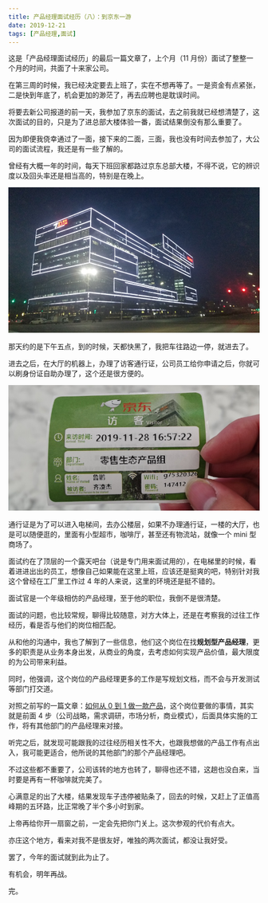 ```yaml
---
title: 产品经理面试经历（八）：到京东一游
date: 2019-12-21
tags: [产品经理,面试]
---
```


这是「产品经理面试经历」的最后一篇文章了，上个月（11 月份）面试了整整一个月的时间，共面了十来家公司。

在第三周的时候，我已经决定要去上班了，实在不想再等了。一是资金有点紧张，二是快到年底了，机会更加的渺茫了，再去应聘也是耽误时间。

将要去新公司报道的前一天，我参加了京东的面试，去之前我就已经想清楚了，这次面试的目的，只是为了进总部大楼体验一番，面试结果倒没有那么重要了。

因为即便我侥幸通过了一面，接下来的二面，三面，我也没有时间去参加了，大公司的面试流程，我还是有一些了解的。

曾经有大概一年的时间，每天下班回家都路过京东总部大楼，不得不说，它的辨识度以及回头率还是相当高的，特别是在晚上。

![](./_image/IMG_20180119_174555R.jpg)

那天约的是下午五点，到的时候，天都快黑了，我把车往路边一停，就进去了。

进去之后，在大厅的机器上，办理了访客通行证，公司员工给你申请之后，你就可以刷身份证自助办理了，这个还是很方便的。

![](./_image/IMG_20191128_165941.jpg)

通行证是为了可以进入电梯间，去办公楼层，如果不办理通行证，一楼的大厅，也是可以随便逛的，里面有小型超市，咖啡厅，甚至还有物流站，就像一个 mini 型商场了。

面试约在了顶层的一个露天吧台（说是专门用来面试用的），在电梯里的时候，看着进进出出的员工，想像自己如果能在这里上班，应该还是挺爽的吧，特别针对我这个曾经在工厂里工作过 4 年的人来说，这里的环境还是挺不错的。

面试官是一个年级相仿的产品经理，至于他的职位，我倒不是很清楚。

面试的问题，也比较常规，聊得比较随意，对方大体上，还是在考察我的过往工作经历，看是否与他们的岗位相匹配。

从和他的沟通中，我也了解到了一些信息，他们这个岗位在找**规划型产品经理**，更多的职责是从业务本身出发，从商业的角度，去考虑如何实现产品价值，最大限度的为公司带来利益。

同时，他强调，这个岗位的产品经理更多的工作是写规划文档，而不会与开发测试等部门打交道。

对照之前写的一篇文章：[如何从 0 到 1 做一款产品](./2019-11-24-product-0-1)，这个岗位要做的事情，其实就是前面 4 步（公司战略，需求调研，市场分析，商业模式），后面具体实施的工作，将有其他部门的产品经理来对接。

听完之后，就发现可能跟我的过往经历相关性不大，也跟我想做的产品工作有点出入，我可能更适合，他所说的其他部门的那个产品经理吧。

不过这些都不重要了，公司该转的地方也转了，聊得也还不错，这趟也没白来，当时要是再有一杯咖啡就完美了。

心满意足的出了大楼，结果发现车子违停被贴条了，回去的时候，又赶上了正值高峰期的五环路，比正常晚了半个多小时到家。

上帝再给你开一扇窗之前，一定会先把你门关上。这次参观的代价有点大。

亦庄这个地方，看来对我不是很友好，唯独的两次面试，都没让我好受。

罢了，今年的面试就到此为止了。

有机会，明年再战。

完。

